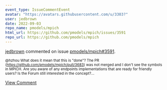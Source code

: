 ```yaml
---
event_type: IssueCommentEvent
avatar: "https://avatars.githubusercontent.com/u/3303?"
user: jedbrown
date: 2022-09-03
repo_name: pmodels/mpich
html_url: https://github.com/pmodels/mpich/issues/3591
repo_url: https://github.com/pmodels/mpich
---
```


<a href='https://github.com/jedbrown' target='_blank'>jedbrown</a> commented on issue <a href='https://github.com/pmodels/mpich/issues/3591' target='_blank'>pmodels/mpich#3591</a>.

<small>@hzhou What does it mean that this is "done"? The PR (https://github.com/pmodels/mpich/pull/3683) was not merged and I don't see the symbols in MPICH. Are you aware of any endpoints implementations that are ready for friendly users? Is the Forum still interested in the concept?...</small>

<a href='https://github.com/pmodels/mpich/issues/3591' target='_blank'>View Comment</a>